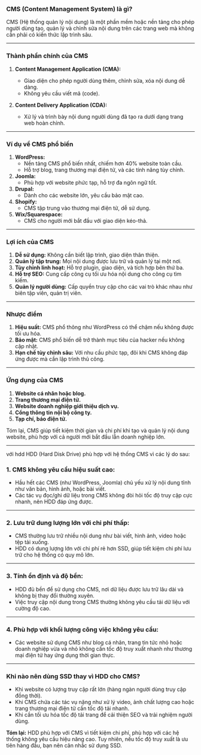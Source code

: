 ### **CMS (Content Management System) là gì?**

CMS (Hệ thống quản lý nội dung) là một phần mềm hoặc nền tảng cho phép người dùng tạo, quản lý và chỉnh sửa nội dung trên các trang web mà không cần phải có kiến thức lập trình sâu.

---

### **Thành phần chính của CMS**
1. **Content Management Application (CMA):**
   - Giao diện cho phép người dùng thêm, chỉnh sửa, xóa nội dung dễ dàng.
   - Không yêu cầu viết mã (code).

2. **Content Delivery Application (CDA):**
   - Xử lý và trình bày nội dung người dùng đã tạo ra dưới dạng trang web hoàn chỉnh.

---

### **Ví dụ về CMS phổ biến**
1. **WordPress:**
   - Nền tảng CMS phổ biến nhất, chiếm hơn 40% website toàn cầu.
   - Hỗ trợ blog, trang thương mại điện tử, và các tính năng tùy chỉnh.
2. **Joomla:**
   - Phù hợp với website phức tạp, hỗ trợ đa ngôn ngữ tốt.
3. **Drupal:**
   - Dành cho các website lớn, yêu cầu bảo mật cao.
4. **Shopify:**
   - CMS tập trung vào thương mại điện tử, dễ sử dụng.
5. **Wix/Squarespace:**
   - CMS cho người mới bắt đầu với giao diện kéo-thả.

---

### **Lợi ích của CMS**
1. **Dễ sử dụng:** Không cần biết lập trình, giao diện thân thiện.
2. **Quản lý tập trung:** Mọi nội dung được lưu trữ và quản lý tại một nơi.
3. **Tùy chỉnh linh hoạt:** Hỗ trợ plugin, giao diện, và tích hợp bên thứ ba.
4. **Hỗ trợ SEO:** Cung cấp công cụ tối ưu hóa nội dung cho công cụ tìm kiếm.
5. **Quản lý người dùng:** Cấp quyền truy cập cho các vai trò khác nhau như biên tập viên, quản trị viên.

---

### **Nhược điểm**
1. **Hiệu suất:** CMS phổ thông như WordPress có thể chậm nếu không được tối ưu hóa.
2. **Bảo mật:** CMS phổ biến dễ trở thành mục tiêu của hacker nếu không cập nhật.
3. **Hạn chế tùy chỉnh sâu:** Với nhu cầu phức tạp, đôi khi CMS không đáp ứng được mà cần lập trình thủ công.

---

### **Ứng dụng của CMS**
1. **Website cá nhân hoặc blog.**
2. **Trang thương mại điện tử.**
3. **Website doanh nghiệp giới thiệu dịch vụ.**
4. **Cổng thông tin nội bộ công ty.**
5. **Tạp chí, báo điện tử.**

Tóm lại, CMS giúp tiết kiệm thời gian và chi phí khi tạo và quản lý nội dung website, phù hợp với cả người mới bắt đầu lẫn doanh nghiệp lớn.

---
với hdd 
HDD (Hard Disk Drive) phù hợp với hệ thống CMS vì các lý do sau:

### **1. CMS không yêu cầu hiệu suất cao:**
- Hầu hết các CMS (như WordPress, Joomla) chủ yếu xử lý nội dung tĩnh như văn bản, hình ảnh, hoặc bài viết. 
- Các tác vụ đọc/ghi dữ liệu trong CMS không đòi hỏi tốc độ truy cập cực nhanh, nên HDD đáp ứng được.

---

### **2. Lưu trữ dung lượng lớn với chi phí thấp:**
- CMS thường lưu trữ nhiều nội dung như bài viết, hình ảnh, video hoặc tệp tải xuống.
- HDD có dung lượng lớn với chi phí rẻ hơn SSD, giúp tiết kiệm chi phí lưu trữ cho hệ thống có quy mô lớn.

---

### **3. Tính ổn định và độ bền:**
- HDD đủ bền để sử dụng cho CMS, nơi dữ liệu được lưu trữ lâu dài và không bị thay đổi thường xuyên.
- Việc truy cập nội dung trong CMS thường không yêu cầu tải dữ liệu với cường độ cao.

---

### **4. Phù hợp với khối lượng công việc không yêu cầu:**
- Các website sử dụng CMS như blog cá nhân, trang tin tức nhỏ hoặc doanh nghiệp vừa và nhỏ không cần tốc độ truy xuất nhanh như thương mại điện tử hay ứng dụng thời gian thực.

---

### **Khi nào nên dùng SSD thay vì HDD cho CMS?**
- Khi website có lượng truy cập rất lớn (hàng ngàn người dùng truy cập đồng thời).
- Khi CMS chứa các tác vụ nặng như xử lý video, ảnh chất lượng cao hoặc trang thương mại điện tử cần tốc độ tải nhanh.
- Khi cần tối ưu hóa tốc độ tải trang để cải thiện SEO và trải nghiệm người dùng.

**Tóm lại:** HDD phù hợp với CMS vì tiết kiệm chi phí, phù hợp với các hệ thống không yêu cầu hiệu năng cao. Tuy nhiên, nếu tốc độ truy xuất là ưu tiên hàng đầu, bạn nên cân nhắc sử dụng SSD.